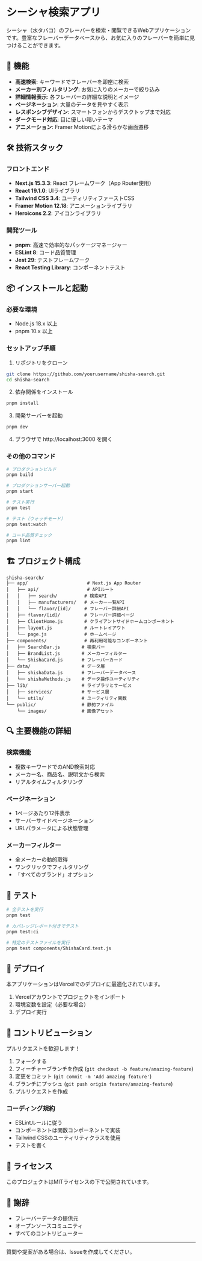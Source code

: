 # シーシャ検索アプリ

シーシャ（水タバコ）のフレーバーを検索・閲覧できるWebアプリケーションです。豊富なフレーバーデータベースから、お気に入りのフレーバーを簡単に見つけることができます。

## 🌟 機能

- **高速検索**: キーワードでフレーバーを即座に検索
- **メーカー別フィルタリング**: お気に入りのメーカーで絞り込み
- **詳細情報表示**: 各フレーバーの詳細な説明とイメージ
- **ページネーション**: 大量のデータを見やすく表示
- **レスポンシブデザイン**: スマートフォンからデスクトップまで対応
- **ダークモード対応**: 目に優しい暗いテーマ
- **アニメーション**: Framer Motionによる滑らかな画面遷移

## 🛠 技術スタック

### フロントエンド
- **Next.js 15.3.3**: React フレームワーク（App Router使用）
- **React 19.1.0**: UIライブラリ
- **Tailwind CSS 3.4**: ユーティリティファーストCSS
- **Framer Motion 12.18**: アニメーションライブラリ
- **Heroicons 2.2**: アイコンライブラリ

### 開発ツール
- **pnpm**: 高速で効率的なパッケージマネージャー
- **ESLint 8**: コード品質管理
- **Jest 29**: テストフレームワーク
- **React Testing Library**: コンポーネントテスト

## 📦 インストールと起動

### 必要な環境
- Node.js 18.x 以上
- pnpm 10.x 以上

### セットアップ手順

1. リポジトリをクローン
```bash
git clone https://github.com/yourusername/shisha-search.git
cd shisha-search
```

2. 依存関係をインストール
```bash
pnpm install
```

3. 開発サーバーを起動
```bash
pnpm dev
```

4. ブラウザで http://localhost:3000 を開く

### その他のコマンド

```bash
# プロダクションビルド
pnpm build

# プロダクションサーバー起動
pnpm start

# テスト実行
pnpm test

# テスト（ウォッチモード）
pnpm test:watch

# コード品質チェック
pnpm lint
```

## 🏗 プロジェクト構成

```
shisha-search/
├── app/                      # Next.js App Router
│   ├── api/                  # APIルート
│   │   ├── search/          # 検索API
│   │   ├── manufacturers/   # メーカー一覧API
│   │   └── flavor/[id]/     # フレーバー詳細API
│   ├── flavor/[id]/         # フレーバー詳細ページ
│   ├── ClientHome.js        # クライアントサイドホームコンポーネント
│   ├── layout.js            # ルートレイアウト
│   └── page.js              # ホームページ
├── components/              # 再利用可能なコンポーネント
│   ├── SearchBar.js        # 検索バー
│   ├── BrandList.js        # メーカーフィルター
│   └── ShishaCard.js       # フレーバーカード
├── data/                   # データ層
│   ├── shishaData.js       # フレーバーデータベース
│   └── shishaMethods.js    # データ操作ユーティリティ
├── lib/                    # ライブラリとサービス
│   ├── services/           # サービス層
│   └── utils/              # ユーティリティ関数
└── public/                 # 静的ファイル
    └── images/             # 画像アセット
```

## 🔍 主要機能の詳細

### 検索機能
- 複数キーワードでのAND検索対応
- メーカー名、商品名、説明文から検索
- リアルタイムフィルタリング

### ページネーション
- 1ページあたり12件表示
- サーバーサイドページネーション
- URLパラメータによる状態管理

### メーカーフィルター
- 全メーカーの動的取得
- ワンクリックでフィルタリング
- 「すべてのブランド」オプション

## 🧪 テスト

```bash
# 全テストを実行
pnpm test

# カバレッジレポート付きでテスト
pnpm test:ci

# 特定のテストファイルを実行
pnpm test components/ShishaCard.test.js
```

## 🚀 デプロイ

本アプリケーションはVercelでのデプロイに最適化されています。

1. Vercelアカウントでプロジェクトをインポート
2. 環境変数を設定（必要な場合）
3. デプロイ実行

## 🤝 コントリビューション

プルリクエストを歓迎します！

1. フォークする
2. フィーチャーブランチを作成 (`git checkout -b feature/amazing-feature`)
3. 変更をコミット (`git commit -m 'Add amazing feature'`)
4. ブランチにプッシュ (`git push origin feature/amazing-feature`)
5. プルリクエストを作成

### コーディング規約
- ESLintルールに従う
- コンポーネントは関数コンポーネントで実装
- Tailwind CSSのユーティリティクラスを使用
- テストを書く

## 📝 ライセンス

このプロジェクトはMITライセンスの下で公開されています。

## 🙏 謝辞

- フレーバーデータの提供元
- オープンソースコミュニティ
- すべてのコントリビューター

---

質問や提案がある場合は、Issueを作成してください。